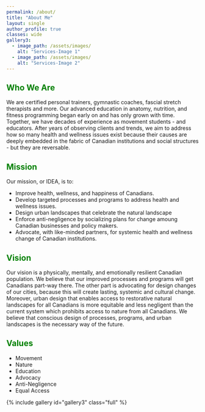 ```yaml
---
permalink: /about/
title: "About Me"
layout: single
author_profile: true
classes: wide
gallery3:
  - image_path: /assets/images/
    alt: "Services-Image 1"
  - image_path: /assets/images/
    alt: "Services-Image 2"
---
```


<h2 style="color: green;">Who We Are</h2>

We are certified personal trainers, gymnastic coaches, fascial stretch therapists and more. Our advanced education in anatomy, nutrition, and fitness programming began early on and has only grown with time. Together, we have decades of experience as movement students - and educators. After years of observing clients and trends, we aim to address how so many health and wellness issues exist because their causes are deeply embedded in the fabric of Canadian institutions and social structures - but they are reversable. 

<h2 style="color: green;">Mission</h2>

Our mission, or IDEA, is to:
<ul>
  <li>Improve health, wellness, and happiness of Canadians.</li>
  <li>Develop targeted processes and programs to address health and wellness issues.</li>
  <li>Design urban landscapes that celebrate the natural landscape</li>
  <li>Enforce anti-negligence by socializing plans for change amoung Canadian businesses and policy makers.</li>
  <li>Advocate, with like-minded partners, for systemic health and wellness change of Canadian institutions.</li>
</ul>

<h2 style="color: green;">Vision</h2>

Our vision is a physically, mentally, and emotionally resilient Canadian population. We believe that our improved processes and programs will get Canadians part-way there. The other part is advocating for design changes of our cities, because this will create lasting, systemic and cultural change. Moreover, urban design that enables access to restorative natural landscapes for all Canadians is more equitable and less negligent than the current system which prohibits access to nature from all Canadians. We believe that conscious design of processes, programs, and urban landscapes is the necessary way of the future. 

<h2 style="color: green;">Values</h2>

<ul>
  <li>Movement</li>
  <li>Nature</li>
  <li>Education</li>
  <li>Advocacy</li>
  <li>Anti-Negligence</li>
  <li>Equal Access</li>
</ul>

{% include gallery id="gallery3" class="full" %}

